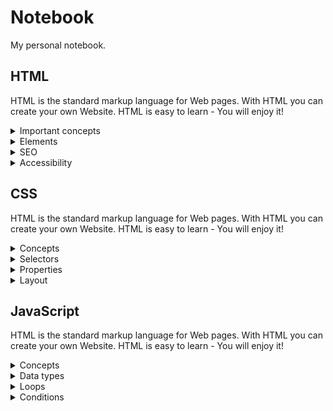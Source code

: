 # Notebook
My personal notebook.

## HTML
<p>HTML is the standard markup language for Web pages. With HTML you can create your own Website. HTML is easy to learn - You will enjoy it!</p>
  
<details>
   <summary>Important concepts</summary>
  
  ##### fafds
  gfnn
  
</details>
  
<details>
  <summary>Elements</summary>
</details>

<details>
  <summary>SEO</summary>
</details>

<details>
  <summary>Accessibility</summary>
</details>

## CSS
<p>HTML is the standard markup language for Web pages. With HTML you can create your own Website. HTML is easy to learn - You will enjoy it!</p>
  
<details>
  <summary>Concepts</summary>
</details>

<details>
  <summary>Selectors</summary>
</details>

<details>
  <summary>Properties</summary>
</details>

<details>
  <summary>Layout</summary>
</details>

## JavaScript
<p>HTML is the standard markup language for Web pages. With HTML you can create your own Website. HTML is easy to learn - You will enjoy it!</p>
  
<details>
  <summary>Concepts</summary>
</details>

<details>
  <summary>Data types</summary>
</details>

<details>
  <summary>Loops</summary>
</details>

<details>
  <summary>Conditions</summary>
</details>
